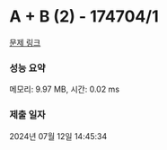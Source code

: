 # A + B (2) - 174704/1 

[문제 링크](https://level.goorm.io/exam/174704/a-b-2/quiz/1) 

### 성능 요약

메모리: 9.97 MB, 시간: 0.02 ms

### 제출 일자

2024년 07월 12일 14:45:34

